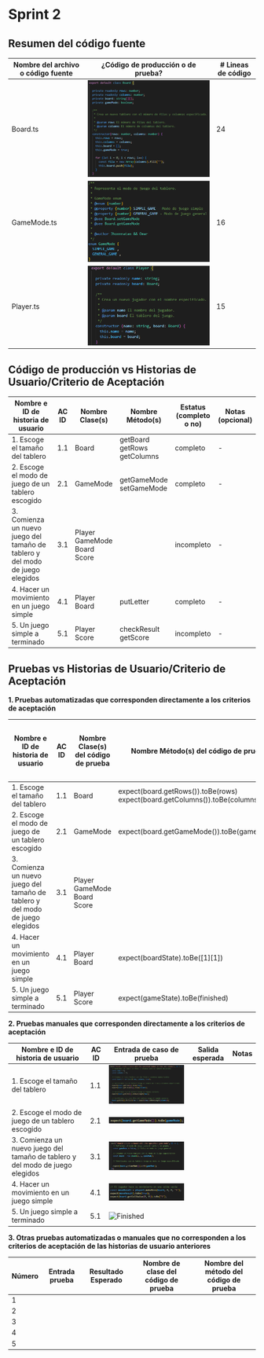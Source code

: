 # Sprint 2

## Resumen del código fuente

| Nombre del archivo o código fuente | ¿Código de producción o de prueba? | # Lineas de código |
|---|---|---|
| Board.ts | ![Board](Imagenes/Board.png) | 24 |
| GameMode.ts | ![GameMode](Imagenes/GameMode.png) | 16 |
| Player.ts | ![Player](Imagenes/Player.png) | 15 |

## Código de producción vs Historias de Usuario/Criterio de Aceptación

| Nombre e ID de historia de usuario | AC ID | Nombre Clase(s) | Nombre Método(s) | Estatus (completo o no) | Notas (opcional) |
|---|---|---|---|---|---|
| 1. Escoge el tamaño del tablero | 1.1 | Board | getBoard getRows getColumns | completo | - |
| 2. Escoge el modo de juego de un tablero escogido | 2.1 | GameMode| getGameMode setGameMode | completo | - |
| 3. Comienza un nuevo juego del tamaño de tablero y del modo de juego elegidos  | 3.1 | Player GameMode Board Score |   | incompleto | - |
| 4. Hacer un movimiento en un juego simple | 4.1 | Player Board | putLetter | completo | - |
| 5. Un juego simple a terminado | 5.1 | Player Score | checkResult getScore | incompleto | - |

## Pruebas vs Historias de Usuario/Criterio de Aceptación

**1. Pruebas automatizadas que corresponden directamente a los criterios de aceptación**

| Nombre e ID de historia de usuario | AC ID | Nombre Clase(s) del código de prueba | Nombre Método(s) del código de prueba | Descripción de los casos de prueba (entrada & salida esperada) |
|---|---|---|---|---|
| 1. Escoge el tamaño del tablero | 1.1 | Board | expect(board.getRows()).toBe(rows) expect(board.getColumns()).toBe(columns)| completo | - |
| 2. Escoge el modo de juego de un tablero escogido | 2.1 | GameMode| expect(board.getGameMode()).toBe(gameMode); | completo | - |
| 3. Comienza un nuevo juego del tamaño de tablero y del modo de juego elegidos  | 3.1 | Player GameMode Board Score |   | incompleto | - |
| 4. Hacer un movimiento en un juego simple | 4.1 | Player Board | expect(boardState).toBe([1][1])  | completo | - |
| 5. Un juego simple a terminado | 5.1 | Player Score | expect(gameState).toBe(finished) | incompleto | - |

**2. Pruebas manuales que corresponden directamente a los criterios de aceptación**

| Nombre e ID de historia de usuario | AC ID | Entrada de caso de prueba | Salida esperada | Notas |
|---|---|---|---|---|
| 1. Escoge el tamaño del tablero | 1.1 | ![BoardSize](Imagenes/boardSize.png) | | | 
| 2. Escoge el modo de juego de un tablero escogido | 2.1 | ![GameMode](Imagenes/gameode.png) | | | 
| 3. Comienza un nuevo juego del tamaño de tablero y del modo de juego elegidos  | 3.1 | ![BaordAndGameMode](Imagenes/boardsize&gameMode.png) | | | 
| 4. Hacer un movimiento en un juego simple | 4.1 | ![MakeAmove](Imagenes/makeAmove.png) | | | 
| 5. Un juego simple a terminado | 5.1 | ![Finished](Imagenes/gameFinished.png) | | | 

**3. Otras pruebas automatizadas o manuales que no corresponden a los criterios de aceptación de las historias de usuario anteriores**

| Número | Entrada prueba | Resultado Esperado | Nombre de clase del código de prueba | Nombre del método del código de prueba |
|---|---|---|---|---|
| 1 | | | | | 
| 2 | | | | | 
| 3 | | | | | 
| 4 | | | | | 
| 5 | | | | | 
